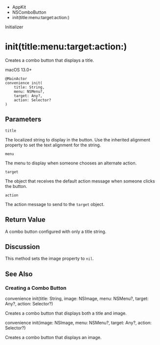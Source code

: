 

- AppKit
- NSComboButton
-  init(title:menu:target:action:) 

Initializer

# init(title:menu:target:action:)

Creates a combo button that displays a title.

macOS 13.0+

``` source
@MainActor
convenience init(
    title: String,
    menu: NSMenu?,
    target: Any?,
    action: Selector?
)
```

## Parameters 

`title`  

The localized string to display in the button. Use the inherited alignment property to set the text alignment for the string.

`menu`  

The menu to display when someone chooses an alternate action.

`target`  

The object that receives the default action message when someone clicks the button.

`action`  

The action message to send to the `target` object.

## Return Value

A combo button configured with only a title string.

## Discussion

This method sets the image property to `nil`.

## See Also

### Creating a Combo Button

convenience init(title: String, image: NSImage, menu: NSMenu?, target: Any?, action: Selector?)

Creates a combo button that displays both a title and image.

convenience init(image: NSImage, menu: NSMenu?, target: Any?, action: Selector?)

Creates a combo button that displays an image.

